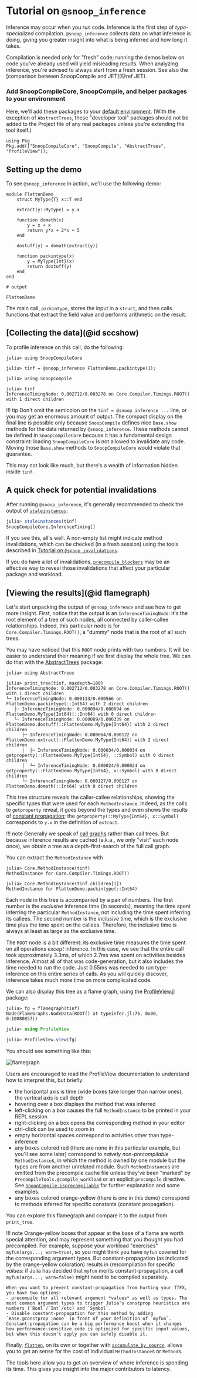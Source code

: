 # Tutorial on `@snoop_inference`

Inference may occur when you *run* code. Inference is the first step of *type-specialized* compilation. `@snoop_inference` collects data on what inference is doing, giving you greater insight into what is being inferred and how long it takes.

Compilation is needed only for "fresh" code; running the demos below on code you've already used will yield misleading results. When analyzing inference, you're advised to always start from a fresh session. See also the [comparison between SnoopCompile and JET](@ref JET).

### Add SnoopCompileCore, SnoopCompile, and helper packages to your environment

Here, we'll add these packages to your [default environment](https://pkgdocs.julialang.org/v1/environments/). (With the exception of `AbstractTrees`, these "developer tool" packages should not be added to the Project file of any real packages unless you're extending the tool itself.)

```
using Pkg
Pkg.add(["SnoopCompileCore", "SnoopCompile", "AbstractTrees", "ProfileView"]);
```

## Setting up the demo

To see `@snoop_inference` in action, we'll use the following demo:

```jldoctest flatten-demo; filter=r"Main\.var\"Main\"\."
module FlattenDemo
    struct MyType{T} x::T end

    extract(y::MyType) = y.x

    function domath(x)
        y = x + x
        return y*x + 2*x + 5
    end

    dostuff(y) = domath(extract(y))

    function packintype(x)
        y = MyType{Int}(x)
        return dostuff(y)
    end
end

# output

FlattenDemo
```

The main call, `packintype`, stores the input in a `struct`, and then calls functions that extract the field value and performs arithmetic on the result.

## [Collecting the data](@id sccshow)

To profile inference on this call, do the following:

```jldoctest flatten-demo; filter=r"([0-9]*\.?[0-9]+([eE][-+]?[0-9]+)?|WARNING: replacing module FlattenDemo\.\n)"
julia> using SnoopCompileCore

julia> tinf = @snoop_inference FlattenDemo.packintype(1);

julia> using SnoopCompile

julia> tinf
InferenceTimingNode: 0.002712/0.003278 on Core.Compiler.Timings.ROOT() with 1 direct children
```

!!! tip
    Don't omit the semicolon on the `tinf = @snoop_inference ...` line, or you may get an enormous amount of output. The compact display on the final line is possible only because `SnoopCompile` defines nice `Base.show` methods for the data returned by `@snoop_inference`. These methods cannot be defined in `SnoopCompileCore` because it has a fundamental design constraint: loading `SnoopCompileCore` is not allowed to invalidate any code. Moving those `Base.show` methods to `SnoopCompileCore` would violate that guarantee.

This may not look like much, but there's a wealth of information hidden inside `tinf`.

## A quick check for potential invalidations

After running `@snoop_inference`, it's generally recommended to check the output of [`staleinstances`](@ref):
```julia
julia> staleinstances(tinf)
SnoopCompileCore.InferenceTiming[]
```

If you see this, all's well.
A non-empty list might indicate method invalidations, which can be checked (in a fresh session) using the tools described in [Tutorial on `@snoop_invalidations`](@ref).

If you do have a lot of invalidations, [`precompile_blockers`](@ref) may be an effective way to reveal those invalidations that affect your particular package and workload.

## [Viewing the results](@id flamegraph)

Let's start unpacking the output of `@snoop_inference` and see how to get more insight.
First, notice that the output is an `InferenceTimingNode`: it's the root element of a tree of such nodes, all connected by caller-callee relationships.
Indeed, this particular node is for `Core.Compiler.Timings.ROOT()`, a "dummy" node that is the root of all such trees.

You may have noticed that this `ROOT` node prints with two numbers.
It will be easier to understand their meaning if we first display the whole tree.
We can do that with the [AbstractTrees](https://github.com/JuliaCollections/AbstractTrees.jl) package:

```jldoctest flatten-demo; filter=[r"[0-9]*\.?[0-9]+([eE][-+]?[0-9]+)?", r"Main\.var\"Main\"\."]
julia> using AbstractTrees

julia> print_tree(tinf, maxdepth=100)
InferenceTimingNode: 0.002712/0.003278 on Core.Compiler.Timings.ROOT() with 1 direct children
└─ InferenceTimingNode: 0.000133/0.000566 on FlattenDemo.packintype(::Int64) with 2 direct children
   ├─ InferenceTimingNode: 0.000094/0.000094 on FlattenDemo.MyType{Int64}(::Int64) with 0 direct children
   └─ InferenceTimingNode: 0.000089/0.000339 on FlattenDemo.dostuff(::FlattenDemo.MyType{Int64}) with 2 direct children
      ├─ InferenceTimingNode: 0.000064/0.000122 on FlattenDemo.extract(::FlattenDemo.MyType{Int64}) with 2 direct children
      │  ├─ InferenceTimingNode: 0.000034/0.000034 on getproperty(::FlattenDemo.MyType{Int64}, ::Symbol) with 0 direct children
      │  └─ InferenceTimingNode: 0.000024/0.000024 on getproperty(::FlattenDemo.MyType{Int64}, x::Symbol) with 0 direct children
      └─ InferenceTimingNode: 0.000127/0.000127 on FlattenDemo.domath(::Int64) with 0 direct children
```

This tree structure reveals the caller-callee relationships, showing the specific types that were used for each `MethodInstance`.
Indeed, as the calls to `getproperty` reveal, it goes beyond the types and even shows the results of [constant propagation](https://en.wikipedia.org/wiki/Constant_folding);
the `getproperty(::MyType{Int64}, x::Symbol)` corresponds to `y.x` in the definition of `extract`.

!!! note
    Generally we speak of [call graphs](https://en.wikipedia.org/wiki/Call_graph) rather than call trees.
    But because inference results are cached (a.k.a., we only "visit" each node once), we obtain a tree as a depth-first-search of the full call graph.

You can extract the `MethodInstance` with

```jldoctest flatten-demo
julia> Core.MethodInstance(tinf)
MethodInstance for Core.Compiler.Timings.ROOT()

julia> Core.MethodInstance(tinf.children[1])
MethodInstance for FlattenDemo.packintype(::Int64)
```

Each node in this tree is accompanied by a pair of numbers.
The first number is the *exclusive* inference time (in seconds), meaning the time spent inferring the particular `MethodInstance`, not including the time spent inferring its callees.
The second number is the *inclusive* time, which is the exclusive time plus the time spent on the callees.
Therefore, the inclusive time is always at least as large as the exclusive time.

The `ROOT` node is a bit different: its exclusive time measures the time spent on all operations *except* inference.
In this case, we see that the entire call took approximately 3.3ms, of which 2.7ms was spent on activities besides inference.
Almost all of that was code-generation, but it also includes the time needed to run the code.
Just 0.55ms was needed to run type-inference on this entire series of calls.
As you will quickly discover, inference takes much more time on more complicated code.

We can also display this tree as a flame graph, using the [ProfileView.jl](https://github.com/timholy/ProfileView.jl) package:

```jldoctest flatten-demo; filter=r":\d+"
julia> fg = flamegraph(tinf)
Node(FlameGraphs.NodeData(ROOT() at typeinfer.jl:75, 0x00, 0:10080857))
```

```julia
julia> using ProfileView

julia> ProfileView.view(fg)
```

You should see something like this:

![flamegraph](../assets/flamegraph-flatten-demo.png)

Users are encouraged to read the ProfileView documentation to understand how to interpret this, but briefly:

- the horizontal axis is time (wide boxes take longer than narrow ones), the vertical axis is call depth
- hovering over a box displays the method that was inferred
- left-clicking on a box causes the full `MethodInstance` to be printed in your REPL session
- right-clicking on a box opens the corresponding method in your editor
- ctrl-click can be used to zoom in
- empty horizontal spaces correspond to activities other than type-inference
- any boxes colored red (there are none in this particular example, but you'll see some later) correspond to *naively non-precompilable* `MethodInstance`s, in which the method is owned by one module but the types are from another unrelated module. Such `MethodInstance`s are omitted from the precompile cache file unless they've been "marked" by `PrecompileTools.@compile_workload` or an explicit `precompile` directive. See [`SnoopCompile.isprecompilable`](@ref) for further explanation and some examples.
- any boxes colored orange-yellow (there is one in this demo) correspond to methods inferred for specific constants (constant propagation).

You can explore this flamegraph and compare it to the output from `print_tree`.

!!! note
    Orange-yellow boxes that appear at the base of a flame are worth special attention, and may represent something that you thought you had precompiled. For example, suppose your workload "exercises" `myfun(args...; warn=true)`, so you might think you have `myfun` covered for the corresponding argument *types*. But constant-propagation (as indicated by the orange-yellow coloration) results in (re)compilation for specific *values*: if Julia has decided that `myfun` merits constant-propagation, a call `myfun(args...; warn=false)` might need to be compiled separately.

    When you want to prevent constant-propagation from hurting your TTFX, you have two options:
    - precompile for all relevant argument *values* as well as types. The most common argument types to trigger Julia's constprop heuristics are numbers (`Bool`/`Int`/etc) and `Symbol`.
    - Disable constant-propagation for this method by adding `Base.@constprop :none` in front of your definition of `myfun`. Constant-propagation can be a big performance boost when it changes how performance-sensitive code is optimized for specific input values, but when this doesn't apply you can safely disable it.

Finally, [`flatten`](@ref), on its own or together with [`accumulate_by_source`](@ref), allows you to get an sense for the cost of individual `MethodInstance`s or `Method`s.

The tools here allow you to get an overview of where inference is spending its time.
This gives you insight into the major contributors to latency.
